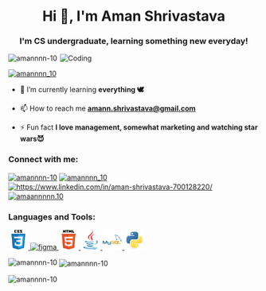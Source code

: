<h1 align="center">Hi 👋, I'm Aman Shrivastava</h1>
<h3 align="center">I'm CS undergraduate, learning something new everyday!</h3>
<img align="right" alt="Coding" width="400" src="https://camo.githubusercontent.com/c1dcb74cc1c1835b1d716f5051499a2814c683c806b15f04b0eba492863703e9/68747470733a2f2f63646e2e6472696262626c652e636f6d2f75736572732f3733303730332f73637265656e73686f74732f363538313234332f6176656e746f2e676966">

<p align="left"> <img src="https://komarev.com/ghpvc/?username=amannnn-10&label=Profile%20views&color=0e75b6&style=flat" alt="amannnn-10" /> </p>

<p align="left"> <a href="https://twitter.com/amannnn_10" target="blank"><img src="https://img.shields.io/twitter/follow/amannnn_10?logo=twitter&style=for-the-badge" alt="amannnn_10" /></a> </p>

- 🌱 I’m currently learning **everything 🕊**

- 📫 How to reach me **amann.shrivastava@gmail.com**

- ⚡ Fun fact **I love management, somewhat marketing and watching star wars😈**

<h3 align="left">Connect with me:</h3>
<p align="left">
<a href="https://codepen.io/amannnn-10" target="blank"><img align="center" src="https://raw.githubusercontent.com/rahuldkjain/github-profile-readme-generator/master/src/images/icons/Social/codepen.svg" alt="amannnn-10" height="30" width="40" /></a>
<a href="https://twitter.com/amannnn_10" target="blank"><img align="center" src="https://raw.githubusercontent.com/rahuldkjain/github-profile-readme-generator/master/src/images/icons/Social/twitter.svg" alt="amannnn_10" height="30" width="40" /></a>
<a href="https://linkedin.com/in/https://www.linkedin.com/in/aman-shrivastava-700128220/" target="blank"><img align="center" src="https://raw.githubusercontent.com/rahuldkjain/github-profile-readme-generator/master/src/images/icons/Social/linked-in-alt.svg" alt="https://www.linkedin.com/in/aman-shrivastava-700128220/" height="30" width="40" /></a>
<a href="https://instagram.com/amaannnnn.10" target="blank"><img align="center" src="https://raw.githubusercontent.com/rahuldkjain/github-profile-readme-generator/master/src/images/icons/Social/instagram.svg" alt="amaannnnn.10" height="30" width="40" /></a>
</p>

<h3 align="left">Languages and Tools:</h3>
<p align="left"> <a href="https://www.w3schools.com/css/" target="_blank" rel="noreferrer"> <img src="https://raw.githubusercontent.com/devicons/devicon/master/icons/css3/css3-original-wordmark.svg" alt="css3" width="40" height="40"/> </a> <a href="https://www.figma.com/" target="_blank" rel="noreferrer"> <img src="https://www.vectorlogo.zone/logos/figma/figma-icon.svg" alt="figma" width="40" height="40"/> </a> <a href="https://www.w3.org/html/" target="_blank" rel="noreferrer"> <img src="https://raw.githubusercontent.com/devicons/devicon/master/icons/html5/html5-original-wordmark.svg" alt="html5" width="40" height="40"/> </a> <a href="https://www.java.com" target="_blank" rel="noreferrer"> <img src="https://raw.githubusercontent.com/devicons/devicon/master/icons/java/java-original.svg" alt="java" width="40" height="40"/> </a> <a href="https://www.mysql.com/" target="_blank" rel="noreferrer"> <img src="https://raw.githubusercontent.com/devicons/devicon/master/icons/mysql/mysql-original-wordmark.svg" alt="mysql" width="40" height="40"/> </a> <a href="https://www.python.org" target="_blank" rel="noreferrer"> <img src="https://raw.githubusercontent.com/devicons/devicon/master/icons/python/python-original.svg" alt="python" width="40" height="40"/> </a> </p>

<p><img align="left" src="https://github-readme-stats.vercel.app/api/top-langs?username=amannnn-10&show_icons=true&locale=en&layout=compact" alt="amannnn-10" /></p>

<p>&nbsp;<img align="center" src="https://github-readme-stats.vercel.app/api?username=amannnn-10&show_icons=true&locale=en" alt="amannnn-10" /></p>

<p><img align="center" src="https://github-readme-streak-stats.herokuapp.com/?user=amannnn-10&" alt="amannnn-10" /></p>
